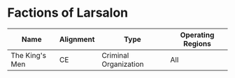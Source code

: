 # Factions of Larsalon

| Name | Alignment | Type | Operating Regions |
|------|-----------|------|-------------------|
| The King's Men | CE | Criminal Organization | All |
